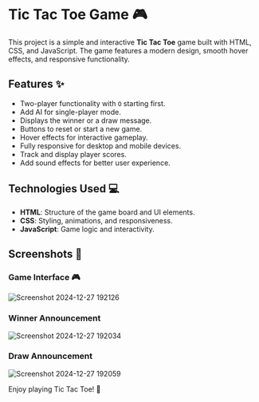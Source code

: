 # Tic Tac Toe Game 🎮

This project is a simple and interactive **Tic Tac Toe** game built with HTML, CSS, and JavaScript. The game features a modern design, smooth hover effects, and responsive functionality.

## Features ✨

- Two-player functionality with `O` starting first.
- Add AI for single-player mode.
- Displays the winner or a draw message.
- Buttons to reset or start a new game.
- Hover effects for interactive gameplay.
- Fully responsive for desktop and mobile devices.
- Track and display player scores.
- Add sound effects  for better user experience.


## Technologies Used 💻

- **HTML**: Structure of the game board and UI elements.
- **CSS**: Styling, animations, and responsiveness.
- **JavaScript**: Game logic and interactivity.

## Screenshots 📸

### Game Interface 🎮
![Screenshot 2024-12-27 192126](https://github.com/user-attachments/assets/28c7af29-498e-4874-ad4f-47a1bb8931cb)


### Winner Announcement 

![Screenshot 2024-12-27 192034](https://github.com/user-attachments/assets/7c957061-a90f-42e9-8d1a-61d806b564ad)

### Draw Announcement 
![Screenshot 2024-12-27 192059](https://github.com/user-attachments/assets/bec59ae8-5ee4-4c53-9756-d474de1ea08c)


Enjoy playing Tic Tac Toe! 🎉
